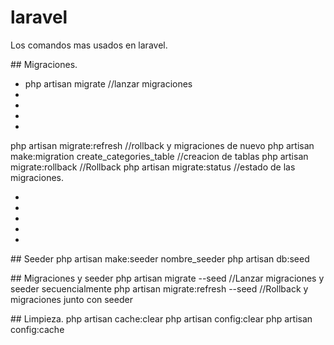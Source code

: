 # laravel
<p>Los comandos mas usados en laravel.</p>
<p>
## Migraciones.
 <ul>
 
  <li>php artisan migrate                                 //lanzar migraciones</li>
  <li></li>
  <li></li>
  <li></li>
  <li></li>
 </ul>
 php artisan migrate:refresh                         //rollback y migraciones de nuevo  
 php artisan make:migration create_categories_table  //creacion de tablas
 php artisan migrate:rollback                        //Rollback
 php artisan migrate:status                          //estado de las migraciones.
</p>

<ul>
  <li></li>
  <li></li>
  <li></li>
  <li></li>
  <li></li>
 </ul>

<p>
  ## Seeder
  php artisan make:seeder nombre_seeder
  php artisan db:seed 
</p>

<p>
  ## Migraciones y seeder
  php artisan migrate --seed            //Lanzar migraciones y seeder secuencialmente
  php artisan migrate:refresh --seed   //Rollback y migraciones junto con seeder
</p>


<p>
## Limpieza.
php artisan cache:clear
php artisan config:clear
php artisan config:cache  
</p>
